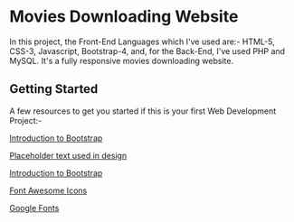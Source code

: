 # Movies Downloading Website

In this project, the Front-End Languages which I've used are:- HTML-5, CSS-3, Javascript, Bootstrap-4, and, for the Back-End, I've used PHP and MySQL. It's a fully responsive movies downloading website.



## Getting Started
A few resources to get you started if this is your first Web Development Project:-

[Introduction to Bootstrap](https://getbootstrap.com/docs/4.0/getting-started/introduction/)

[Placeholder text used in design](https://www.lipsum.com/)

[Introduction to Bootstrap](https://getbootstrap.com/docs/4.0/getting-started/introduction/)

[Font Awesome Icons]([https://fontawesome.com/v5.15/icons?d=gallery&p=2](https://getbootstrap.com/docs/4.0/getting-started/introduction/)
)

[Google Fonts](https://fonts.google.com/)


  
